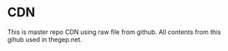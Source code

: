 # CDN
This is master repo CDN using raw file from github. All contents from this gihub used in thegep.net.
